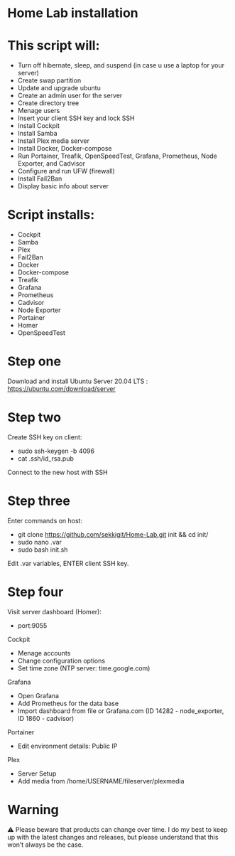 # Home Lab installation

# This script will:

   - Turn off hibernate, sleep, and suspend (in case u use a laptop for your server)
   - Create swap partition
   - Update and upgrade ubuntu
   - Create an admin user for the server
   - Create directory tree
   - Menage users
   - Insert your client SSH key and lock SSH
   - Install Cockpit
   - Install Samba
   - Install Plex media server
   - Install Docker, Docker-compose
   - Run Portainer, Treafik, OpenSpeedTest, Grafana, Prometheus, Node Exporter, and Cadvisor
   - Configure and run UFW (firewall)
   - Install Fail2Ban
   - Display basic info about server

# Script installs: 

   - Cockpit
   - Samba
   - Plex
   - Fail2Ban
   - Docker
   - Docker-compose
   - Treafik
   - Grafana
   - Prometheus
   - Cadvisor
   - Node Exporter
   - Portainer
   - Homer
   - OpenSpeedTest


# Step one

Download and install Ubuntu Server 20.04 LTS : https://ubuntu.com/download/server


# Step two

Create SSH key on client:
   - sudo ssh-keygen -b 4096
   - cat .ssh/id_rsa.pub
   
Connect to the new host with SSH


# Step three

Enter commands on host:
   - git clone https://github.com/sekkigit/Home-Lab.git init && cd init/
   - sudo nano .var
   - sudo bash init.sh

Edit .var variables, ENTER client SSH key.


# Step four

Visit server dashboard (Homer):
   - port:9055

Cockpit
   - Menage accounts
   - Change configuration options
   - Set time zone (NTP server: time.google.com)

Grafana
   - Open Grafana
   - Add Prometheus for the data base
   - Import dashboard from file or Grafana.com (ID 14282 - node_exporter, ID 1860 - cadvisor)

Portainer
   - Edit environment details: Public IP

Plex
   - Server Setup
   - Add media from /home/USERNAME/fileserver/plexmedia


# Warning

⚠️ Please beware that products can change over time. I do my best to keep up with the latest changes and releases, but please understand that this won’t always be the case.